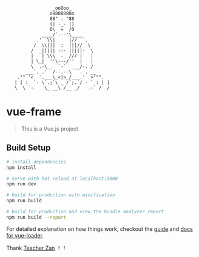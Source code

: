                      _ooOoo_
                    o8888888o
                    88" . "88
                    (| -_- |)
                    O\  =  /O
                 ____/`---'\____
               .'  \\|     |//  `.
              /  \\|||  :  |||//  \
             /  _||||| -:- |||||-  \
             |   | \\\  -  /// |   |
             | \_|  ''\---/''  |   |
             \  .-\__  `-`  ___/-. /
           ___`. .'  /--.--\  `. . __
        ."" '<  `.___\_<|>_/___.'  >'"".
       | | :  `- \`.;`\ _ /`;.`/ - ` : | |
       \  \ `-.   \_ __\ /__ _/   .-` /  /


# vue-frame

> This is a Vue.js project

## Build Setup

``` bash
# install dependencies
npm install

# serve with hot reload at localhost:3000
npm run dev

# build for production with minification
npm run build

# build for production and view the bundle analyzer report
npm run build --report
```

For detailed explanation on how things work, checkout the [guide](http://vuejs-templates.github.io/webpack/) and [docs for vue-loader](http://vuejs.github.io/vue-loader).

Thank [Teacher Zan](https://github.com/zhangzan) ！！
